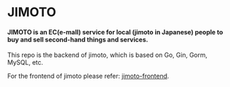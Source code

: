 # JIMOTO
#### JIMOTO is an EC(e-mall) service for local (jimoto in Japanese) people to buy and sell second-hand things and services.

This repo is the backend of jimoto, which is based on Go, Gin, Gorm, MySQL, etc. 

For the frontend of jimoto please refer: <a href = "https://github.com/lgangkai/jimoto-front">jimoto-frontend<a/>.

